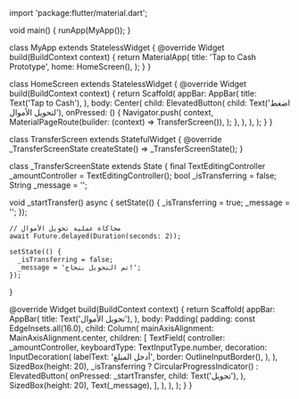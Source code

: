 import 'package:flutter/material.dart';

void main() {
  runApp(MyApp());
}

class MyApp extends StatelessWidget {
  @override
  Widget build(BuildContext context) {
    return MaterialApp(
      title: 'Tap to Cash Prototype',
      home: HomeScreen(),
    );
  }
}

class HomeScreen extends StatelessWidget {
  @override
  Widget build(BuildContext context) {
    return Scaffold(
      appBar: AppBar(
        title: Text('Tap to Cash'),
      ),
      body: Center(
        child: ElevatedButton(
          child: Text('اضغط لتحويل الأموال'),
          onPressed: () {
            Navigator.push(
              context,
              MaterialPageRoute(builder: (context) => TransferScreen()),
            );
          },
        ),
      ),
    );
  }
}

class TransferScreen extends StatefulWidget {
  @override
  _TransferScreenState createState() => _TransferScreenState();
}

class _TransferScreenState extends State<TransferScreen> {
  final TextEditingController _amountController = TextEditingController();
  bool _isTransferring = false;
  String _message = '';

  void _startTransfer() async {
    setState(() {
      _isTransferring = true;
      _message = '';
    });

    // محاكاة عملية تحويل الأموال
    await Future.delayed(Duration(seconds: 2));

    setState(() {
      _isTransferring = false;
      _message = 'تم التحويل بنجاح!';
    });
  }

  @override
  Widget build(BuildContext context) {
    return Scaffold(
      appBar: AppBar(
        title: Text('تحويل الأموال'),
      ),
      body: Padding(
        padding: const EdgeInsets.all(16.0),
        child: Column(
          mainAxisAlignment: MainAxisAlignment.center,
          children: [
            TextField(
              controller: _amountController,
              keyboardType: TextInputType.number,
              decoration: InputDecoration(
                labelText: 'أدخل المبلغ',
                border: OutlineInputBorder(),
              ),
            ),
            SizedBox(height: 20),
            _isTransferring
                ? CircularProgressIndicator()
                : ElevatedButton(
                    onPressed: _startTransfer,
                    child: Text('تحويل'),
                  ),
            SizedBox(height: 20),
            Text(_message),
          ],
        ),
      ),
    );
  }
}
